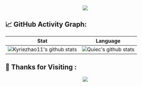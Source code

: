 
<h1 align="center"> <a href="https://sunguoqi.com/"> <img src="https://readme-typing-svg.herokuapp.com/?lines=console.log(%22Hello%2C%20World!%22);小赵同学祝您今天愉快!&center=true&size=27"> </a> </h1>

## 📈 GitHub Activity Graph:

| Stat                                                                                                                                    | Language                                                                                                                  |
|-----------------------------------------------------------------------------------------------------------------------------------------|---------------------------------------------------------------------------------------------------------------------------|
| ![Kyriezhao11's github stats](https://github-readme-stats.vercel.app/api?username=Kyriezhao11&show_icons=true&theme=tokyonight) | ![Quiec's github stats](https://github-readme-stats.vercel.app/api/top-langs/?username=Kyriezhao11&layout=compact&theme=tokyonight) |

## 💖 Thanks for Visiting :
<div align="center"> <img src="https://profile-counter.glitch.me/Kyriezhao11/count.svg" /> </div>


<!--
**Kyriezhao11/Kyriezhao11** is a ✨ _special_ ✨ repository because its `README.md` (this file) appears on your GitHub profile.

Here are some ideas to get you started:

- 🔭 I’m currently working on ...
- 🌱 I’m currently learning ...
- 👯 I’m looking to collaborate on ...
- 🤔 I’m looking for help with ...
- 💬 Ask me about ...
- 📫 How to reach me: ...
- 😄 Pronouns: ...
- ⚡ Fun fact: ...
-->
